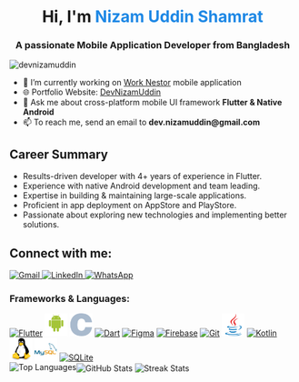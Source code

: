 <h1 align="center">Hi, I'm <span style="color: #1E88E5">Nizam Uddin Shamrat</span></h1>

<h3 align="center">A passionate Mobile Application Developer from Bangladesh</h3>

  <div class="profile-views">
    <img src="https://komarev.com/ghpvc/?username=devnizamuddin&label=Profile%20views&color=0e75b6&style=flat" 
         alt="devnizamuddin" height="24"/>
  </div>

  <ul>
    <li>🔭 I’m currently working on <a href="https://github.com/Pakiza-Software-Ltd/work_nestor_flutter" target="_blank">Work Nestor</a> mobile application</li>
    <li>🌐 Portfolio Website: <a href="https://sites.google.com/view/devnizamuddin/projects" target="_blank">DevNizamUddin</a></li>
    <li>💬 Ask me about cross-platform mobile UI framework <strong>Flutter & Native Android</strong></li>
    <li>📫 To reach me, send an email to <strong>dev.nizamuddin@gmail.com</strong></li>
  </ul>

  <h2>Career Summary</h2>
  <ul>
    <li>Results-driven developer with 4+ years of experience in Flutter.</li>
    <li>Experience with native Android development and team leading.</li>
    <li>Expertise in building & maintaining large-scale applications.</li>
    <li>Proficient in app deployment on AppStore and PlayStore.</li>
    <li>Passionate about exploring new technologies and implementing better solutions.</li>
  </ul>

  <h2>Connect with me:</h2>
  <div class="connect">
    <a href="https://wa.me/8801715577872" target="_blank">
      <img height="32" width="32" src="https://www.svgrepo.com/show/223047/gmail.svg" alt="Gmail">
    </a>
    <a href="https://www.linkedin.com/in/devnizamuddin" target="_blank">
      <img height="32" width="32" src="https://www.svgrepo.com/show/349436/linkedin.svg" alt="LinkedIn">
    </a>
    <a href="https://wa.me/8801715577872" target="_blank">
      <img height="32" width="32" src="https://www.svgrepo.com/show/349563/whatsapp.svg" alt="WhatsApp">
    </a>
  </div>

  <h3>Frameworks & Languages:</h3>
  <div class="tech-icons">
    <a href="https://flutter.dev" target="_blank"><img src="https://www.vectorlogo.zone/logos/flutterio/flutterio-icon.svg" alt="Flutter" width="40" height="40"/></a>
    <a href="https://developer.android.com" target="_blank"><img src="https://raw.githubusercontent.com/devicons/devicon/master/icons/android/android-original-wordmark.svg" alt="Android" width="40" height="40"/></a>
    <a href="https://www.cprogramming.com/" target="_blank"><img src="https://raw.githubusercontent.com/devicons/devicon/master/icons/c/c-original.svg" alt="C" width="40" height="40"/></a>
    <a href="https://dart.dev" target="_blank"><img src="https://www.vectorlogo.zone/logos/dartlang/dartlang-icon.svg" alt="Dart" width="40" height="40"/></a>
    <a href="https://www.figma.com/" target="_blank"><img src="https://www.vectorlogo.zone/logos/figma/figma-icon.svg" alt="Figma" width="40" height="40"/></a>
    <a href="https://firebase.google.com/" target="_blank"><img src="https://www.vectorlogo.zone/logos/firebase/firebase-icon.svg" alt="Firebase" width="40" height="40"/></a>
    <a href="https://git-scm.com/" target="_blank"><img src="https://www.vectorlogo.zone/logos/git-scm/git-scm-icon.svg" alt="Git" width="40" height="40"/></a>
    <a href="https://www.java.com" target="_blank"><img src="https://raw.githubusercontent.com/devicons/devicon/master/icons/java/java-original.svg" alt="Java" width="40" height="40"/></a>
    <a href="https://kotlinlang.org" target="_blank"><img src="https://www.vectorlogo.zone/logos/kotlinlang/kotlinlang-icon.svg" alt="Kotlin" width="40" height="40"/></a>
    <a href="https://www.linux.org/" target="_blank"><img src="https://raw.githubusercontent.com/devicons/devicon/master/icons/linux/linux-original.svg" alt="Linux" width="40" height="40"/></a>
    <a href="https://www.mysql.com/" target="_blank"><img src="https://raw.githubusercontent.com/devicons/devicon/master/icons/mysql/mysql-original-wordmark.svg" alt="MySQL" width="40" height="40"/></a>
    <a href="https://www.sqlite.org/" target="_blank"><img src="https://www.vectorlogo.zone/logos/sqlite/sqlite-icon.svg" alt="SQLite" width="40" height="40"/></a>
  </div>

  <div class="stats">
    <img align="left" src="https://github-readme-stats.vercel.app/api/top-langs?username=devnizamuddin&show_icons=true&locale=en&layout=compact" alt="Top Languages"/>
    <img align="center" src="https://github-readme-stats.vercel.app/api?username=devnizamuddin&show_icons=true&locale=en" alt="GitHub Stats"/>
    <img align="center" src="https://github-readme-streak-stats.herokuapp.com/?user=devnizamuddin&" alt="Streak Stats"/>
  </div>
